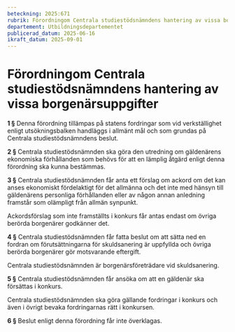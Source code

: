 ```yaml
---
beteckning: 2025:671
rubrik: Förordningom Centrala studiestödsnämndens hantering av vissa borgenärsuppgifter
departement: Utbildningsdepartementet
publicerad_datum: 2025-06-16
ikraft_datum: 2025-09-01
---
```


# Förordningom Centrala studiestödsnämndens hantering av vissa borgenärsuppgifter

**1 §** Denna förordning tillämpas på statens fordringar som vid verkställighet enligt utsökningsbalken handläggs i allmänt mål och som grundas på Centrala studiestödsnämndens beslut.

**2 §** Centrala studiestödsnämnden ska göra den utredning om gäldenärens ekonomiska förhållanden som behövs för att en lämplig åtgärd enligt denna förordning ska kunna bestämmas.

**3 §** Centrala studiestödsnämnden får anta ett förslag om ackord om det kan anses ekonomiskt fördelaktigt för det allmänna och det inte med hänsyn till gäldenärens personliga förhållanden eller av någon annan anledning framstår som olämpligt från allmän synpunkt.

Ackordsförslag som inte framställts i konkurs får antas endast om övriga berörda borgenärer godkänner det.

**4 §** Centrala studiestödsnämnden får fatta beslut om att sätta ned en fordran om förutsättningarna för skuldsanering är uppfyllda och övriga berörda borgenärer gör motsvarande eftergift.

Centrala studiestödsnämnden är borgenärsföreträdare vid skuldsanering.

**5 §** Centrala studiestödsnämnden får ansöka om att en gäldenär ska försättas i konkurs.

Centrala studiestödsnämnden ska göra gällande fordringar i konkurs och även i övrigt bevaka fordringarnas rätt i konkursen.

**6 §** Beslut enligt denna förordning får inte överklagas.
